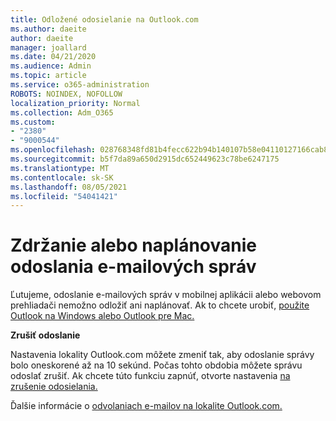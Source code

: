 ```yaml
---
title: Odložené odosielanie na Outlook.com
ms.author: daeite
author: daeite
manager: joallard
ms.date: 04/21/2020
ms.audience: Admin
ms.topic: article
ms.service: o365-administration
ROBOTS: NOINDEX, NOFOLLOW
localization_priority: Normal
ms.collection: Adm_O365
ms.custom:
- "2380"
- "9000544"
ms.openlocfilehash: 028768348fd81b4fecc622b94b140107b58e04110127166cab8e92ce3ab33b36
ms.sourcegitcommit: b5f7da89a650d2915dc652449623c78be6247175
ms.translationtype: MT
ms.contentlocale: sk-SK
ms.lasthandoff: 08/05/2021
ms.locfileid: "54041421"
---
```

# <a name="delay-or-schedule-sending-email-messages"></a>Zdržanie alebo naplánovanie odoslania e-mailových správ

Ľutujeme, odoslanie e-mailových správ v mobilnej aplikácii alebo webovom prehliadači nemožno odložiť ani naplánovať. Ak to chcete urobiť, [použite Outlook na Windows alebo Outlook pre Mac.](https://products.office.com/outlook/email-and-calendar-software-microsoft-outlook)

**Zrušiť odoslanie**

Nastavenia lokality Outlook.com môžete zmeniť tak, aby odoslanie správy bolo oneskorené až na 10 sekúnd. Počas tohto obdobia môžete správu odoslať zrušiť. Ak chcete túto funkciu zapnúť, otvorte nastavenia [na zrušenie odosielania.](https://outlook.live.com/mail/options/mail/messageContent/undoSend)

Ďalšie informácie o [odvolaniach e-mailov na lokalite Outlook.com.](https://support.office.com/article/c069ddde-5282-4085-8f4c-d7b133324f8a?wt.mc_id=Office_Outlook_com_Alchemy)